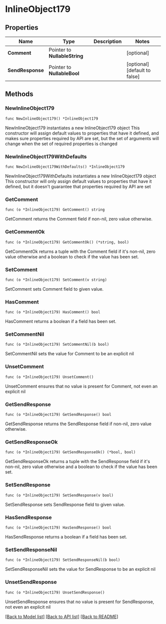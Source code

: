 # InlineObject179

## Properties

Name | Type | Description | Notes
------------ | ------------- | ------------- | -------------
**Comment** | Pointer to **NullableString** |  | [optional] 
**SendResponse** | Pointer to **NullableBool** |  | [optional] [default to false]

## Methods

### NewInlineObject179

`func NewInlineObject179() *InlineObject179`

NewInlineObject179 instantiates a new InlineObject179 object
This constructor will assign default values to properties that have it defined,
and makes sure properties required by API are set, but the set of arguments
will change when the set of required properties is changed

### NewInlineObject179WithDefaults

`func NewInlineObject179WithDefaults() *InlineObject179`

NewInlineObject179WithDefaults instantiates a new InlineObject179 object
This constructor will only assign default values to properties that have it defined,
but it doesn't guarantee that properties required by API are set

### GetComment

`func (o *InlineObject179) GetComment() string`

GetComment returns the Comment field if non-nil, zero value otherwise.

### GetCommentOk

`func (o *InlineObject179) GetCommentOk() (*string, bool)`

GetCommentOk returns a tuple with the Comment field if it's non-nil, zero value otherwise
and a boolean to check if the value has been set.

### SetComment

`func (o *InlineObject179) SetComment(v string)`

SetComment sets Comment field to given value.

### HasComment

`func (o *InlineObject179) HasComment() bool`

HasComment returns a boolean if a field has been set.

### SetCommentNil

`func (o *InlineObject179) SetCommentNil(b bool)`

 SetCommentNil sets the value for Comment to be an explicit nil

### UnsetComment
`func (o *InlineObject179) UnsetComment()`

UnsetComment ensures that no value is present for Comment, not even an explicit nil
### GetSendResponse

`func (o *InlineObject179) GetSendResponse() bool`

GetSendResponse returns the SendResponse field if non-nil, zero value otherwise.

### GetSendResponseOk

`func (o *InlineObject179) GetSendResponseOk() (*bool, bool)`

GetSendResponseOk returns a tuple with the SendResponse field if it's non-nil, zero value otherwise
and a boolean to check if the value has been set.

### SetSendResponse

`func (o *InlineObject179) SetSendResponse(v bool)`

SetSendResponse sets SendResponse field to given value.

### HasSendResponse

`func (o *InlineObject179) HasSendResponse() bool`

HasSendResponse returns a boolean if a field has been set.

### SetSendResponseNil

`func (o *InlineObject179) SetSendResponseNil(b bool)`

 SetSendResponseNil sets the value for SendResponse to be an explicit nil

### UnsetSendResponse
`func (o *InlineObject179) UnsetSendResponse()`

UnsetSendResponse ensures that no value is present for SendResponse, not even an explicit nil

[[Back to Model list]](../README.md#documentation-for-models) [[Back to API list]](../README.md#documentation-for-api-endpoints) [[Back to README]](../README.md)


